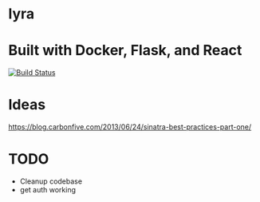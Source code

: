 # lyra
# Built with Docker, Flask, and React

[![Build Status](https://travis-ci.org/elijahc/lyra.svg?branch=master)](https://travis-ci.org/elijahc/lyra)

# Ideas
https://blog.carbonfive.com/2013/06/24/sinatra-best-practices-part-one/

# TODO
- Cleanup codebase
- get auth working
